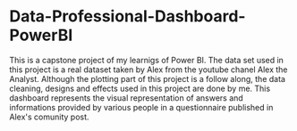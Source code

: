 # Data-Professional-Dashboard-PowerBI

This is a capstone project of my learnigs of Power BI. The data set used in this project is a real dataset taken by Alex from the youtube chanel Alex the Analyst. Although the plotting part of this project is a follow along, the data cleaning, designs and effects used in this project are done by me. This dashboard represents the visual representation of answers and informations provided by various people in a questionnaire published in Alex's comunity post.
